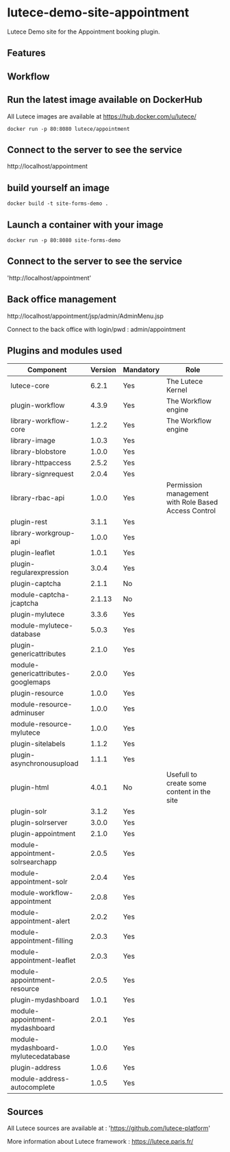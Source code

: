 # lutece-demo-site-appointment
Lutece Demo site for the Appointment booking plugin.

## Features


## Workflow



## Run the latest image available on DockerHub

All Lutece images are available at https://hub.docker.com/u/lutece/

`docker run -p 80:8080 lutece/appointment`

## Connect to the server to see the service

http://localhost/appointment

## build yourself an image

`docker build -t site-forms-demo .`


## Launch a container with your image

`docker run -p 80:8080 site-forms-demo`

## Connect to the server to see the service

'http://localhost/appointment'


## Back office management

http://localhost/appointment/jsp/admin/AdminMenu.jsp

Connect to the back office with login/pwd : admin/appointment


## Plugins and modules used

   | Component                                | Version | Mandatory | Role |   
   |------------------------------------------|---------|-----------|------|
   | lutece-core                              |  6.2.1  |    Yes    | The Lutece Kernel       |  
   | plugin-workflow                          |  4.3.9  |    Yes    | The Workflow engine       |  
   | library-workflow-core                    |  1.2.2  |    Yes    | The Workflow engine     |
   | library-image                            |  1.0.3  |    Yes    |      |
   | library-blobstore                        |  1.0.0  |    Yes    |      |
   | library-httpaccess                       |  2.5.2  |    Yes    |      |
   | library-signrequest                      |  2.0.4  |    Yes    |      |
   | library-rbac-api                         |  1.0.0  |    Yes    | Permission management with Role Based Access Control     |
   | plugin-rest                              |  3.1.1  |    Yes    |      |
   | library-workgroup-api                    |  1.0.0  |    Yes    |      |
   | plugin-leaflet                           |  1.0.1  |    Yes    |      |
   | plugin-regularexpression                 |  3.0.4  |    Yes    |      |
   | plugin-captcha                           |  2.1.1  |    No     |      |
   | module-captcha-jcaptcha                  |  2.1.13 |    No     |      |
   | plugin-mylutece                          |  3.3.6  |    Yes    |      |
   | module-mylutece-database                 |  5.0.3  |    Yes    |      |
   | plugin-genericattributes                 |  2.1.0  |    Yes    |      |
   | module-genericattributes-googlemaps      |  2.0.0  |    Yes    |      |
   | plugin-resource                          |  1.0.0  |    Yes    |      |
   | module-resource-adminuser                |  1.0.0  |    Yes    |      |
   | module-resource-mylutece                 |  1.0.0  |    Yes    |      |
   | plugin-sitelabels                        |  1.1.2  |    Yes    |      |
   | plugin-asynchronousupload                |  1.1.1  |    Yes    |      |
   | plugin-html                              |  4.0.1  |    No     | Usefull to create some content in the site  |
   | plugin-solr                              |  3.1.2  |    Yes    |      |
   | plugin-solrserver                        |  3.0.0  |    Yes    |      |
   | plugin-appointment                       |  2.1.0  |    Yes    |  |
   | module-appointment-solrsearchapp         |  2.0.5  |    Yes    |      |
   | module-appointment-solr                  |  2.0.4  |    Yes    |      |
   | module-workflow-appointment              |  2.0.8  |    Yes    |      |
   | module-appointment-alert                 |  2.0.2  |    Yes    |      |
   | module-appointment-filling               |  2.0.3  |    Yes    |      |
   | module-appointment-leaflet               |  2.0.3  |    Yes    |      |
   | module-appointment-resource              |  2.0.5  |    Yes    |      |
   | plugin-mydashboard                       |  1.0.1  |    Yes    |      |
   | module-appointment-mydashboard           |  2.0.1  |    Yes    |      |
   | module-mydashboard-mylutecedatabase      |  1.0.0  |    Yes    |      |
   | plugin-address                           |  1.0.6  |    Yes    |      |
   | module-address-autocomplete              |  1.0.5  |    Yes    |      |


## Sources
All Lutece sources are available  at :
'https://github.com/lutece-platform'

More information about Lutece framework : https://lutece.paris.fr/


